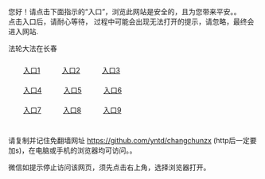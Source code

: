 您好！请点击下面指示的“入口”，浏览此网站是安全的，且为您带来平安。。 <br/>
点击入口后，请耐心等待， 过程中可能会出现无法打开的提示，请忽略，最终会进入网站. </br>

法轮大法在长春<br/>
<div style="padding:10px"><a style="margin:20px" target="_blank" href="https://d3rbr9facds7kl.cloudfront.net/2Qpsp?yehtcoow" id="ccLink1" rel="nofollow">入口1</a> <a target="_blank" style="margin:20px" href="https://d1m10jimhdy5x.cloudfront.net/2Qpsp?zzzpcb" id="ccLink2" rel="nofollow">入口2</a> <a style="margin:20px" target="_blank" href="https://d2x3orjtq5nqbr.cloudfront.net/2Qpsp?jkwczszj" id="ccLink3" rel="nofollow">入口3</a></div>

<div style="padding:10px" ><a style="margin:20px" target="_blank" href="https://d3rbr9facds7kl.cloudfront.net/2Qpsp?yehtcoow" id="ccLink4" rel="nofollow">入口4</a> <a style="margin:20px" href="https://d1m10jimhdy5x.cloudfront.net/2Qpsp?zzzpcb" target="_blank" id="ccLink5" rel="nofollow">入口5</a> <a style="margin:20px" href="https://d2x3orjtq5nqbr.cloudfront.net/2Qpsp?jkwczszj" target="_blank" id="ccLink6" rel="nofollow">入口6</a></div>

<div style="padding:10px"><a style="margin:20px" target="_blank" href="https://d3rbr9facds7kl.cloudfront.net/2Qpsp?yehtcoow" id="ccLink7" rel="nofollow">入口7</a> <a style="margin:20px" href="https://d1m10jimhdy5x.cloudfront.net/2Qpsp?zzzpcb" target="_blank" id="ccLink8" rel="nofollow">入口8</a> <a style="margin:20px" target="_blank" href="https://d2x3orjtq5nqbr.cloudfront.net/2Qpsp?jkwczszj" id="ccLink9" rel="nofollow">入口9</a></div>

<br/>



请复制并记住免翻墙网址 https://github.com/yntd/changchunzx (http后一定要加s)，在电脑或手机的浏览器均可访问。。<br/>

微信如提示停止访问该网页，须先点击右上角，选择浏览器打开。
